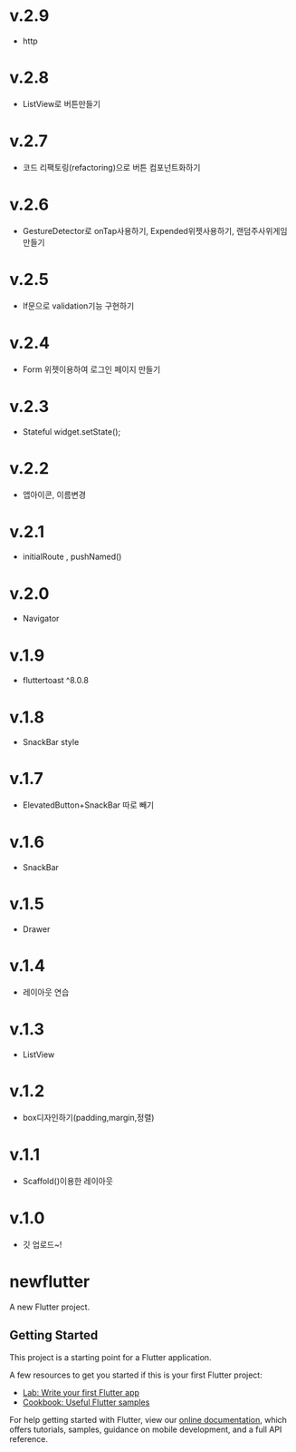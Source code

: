 # v.2.9  

-   http
# v.2.8

-   ListView로 버튼만들기
# v.2.7

-   코드 리팩토링(refactoring)으로 버튼 컴포넌트화하기
# v.2.6

-   GestureDetector로 onTap사용하기, Expended위젯사용하기, 랜덤주사위게임 만들기
# v.2.5

-   If문으로 validation기능 구현하기
# v.2.4 

-   Form 위젯이용하여 로그인 페이지 만들기
# v.2.3

-   Stateful widget.setState();
# v.2.2

-   앱아이콘, 이름변경
# v.2.1

-   initialRoute , pushNamed()
# v.2.0

-   Navigator
# v.1.9

-   fluttertoast ^8.0.8
# v.1.8

-   SnackBar style
# v.1.7

-   ElevatedButton+SnackBar 따로 빼기
# v.1.6

-   SnackBar
# v.1.5

-   Drawer
# v.1.4

-   레이아웃 연습

# v.1.3

-   ListView

# v.1.2

-   box디자인하기(padding,margin,정렬)

# v.1.1

-   Scaffold()이용한 레이아웃

# v.1.0

-   깃 업로드~!

# newflutter

A new Flutter project.

## Getting Started

This project is a starting point for a Flutter application.

A few resources to get you started if this is your first Flutter project:

-   [Lab: Write your first Flutter app](https://flutter.dev/docs/get-started/codelab)
-   [Cookbook: Useful Flutter samples](https://flutter.dev/docs/cookbook)

For help getting started with Flutter, view our
[online documentation](https://flutter.dev/docs), which offers tutorials,
samples, guidance on mobile development, and a full API reference.

